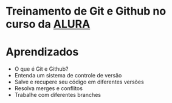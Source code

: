 # Treinamento de Git e Github no curso da <a href="https://cursos.alura.com.br/course/git-github-controle-de-versao">ALURA</a>

# Aprendizados

* O que é Git e Github?
* Entenda um sistema de controle de versão
* Salve e recupere seu código em diferentes versões
* Resolva merges e conflitos
* Trabalhe com diferentes branches
